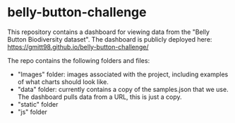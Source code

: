 # belly-button-challenge

This repository contains a dashboard for viewing data from the "Belly Button Biodiversity dataset". The dashboard is publicly deployed here:
https://gmitt98.github.io/belly-button-challenge/

The repo contains the following folders and files:

* "Images" folder: images associated with the project, including examples of what charts should look like.
* "data" folder: currently contains a copy of the samples.json that we use. The dashboard pulls data from a URL, this is just a copy.
* "static" folder
* "js" folder


